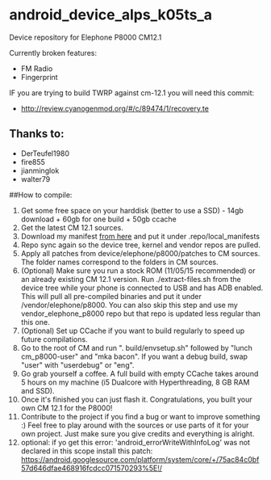 # android_device_alps_k05ts_a
Device repository for Elephone P8000 CM12.1

Currently broken features:
 * FM Radio
 * Fingerprint

IF you are trying to build TWRP against cm-12.1 you will need this commit:
* http://review.cyanogenmod.org/#/c/89474/1/recovery.te

## Thanks to:
 * DerTeufel1980
 * fire855
 * jianminglok
 * walter79


##How to compile:
1. Get some free space on your harddisk (better to use a SSD) - 14gb download + 60gb for one build + 50gb ccache
2. Get the latest CM 12.1 sources.
3. Download my manifest [from here](https://github.com/visi0nary/Elephone_P8000_manifest) and put it under .repo/local_manifests
4. Repo sync again so the device tree, kernel and vendor repos are pulled.
5. Apply all patches from device/elephone/p8000/patches to CM sources. The folder names correspond to the folders in CM sources.
6. (Optional) Make sure you run a stock ROM (11/05/15 recommended) or an already existing CM 12.1 version. Run ./extract-files.sh from the device tree while your phone is connected to USB and has ADB enabled. This will pull all pre-compiled binaries and put it under /vendor/elephone/p8000. You can also skip this step and use my vendor_elephone_p8000 repo but that repo is updated less regular than this one.
7. (Optional) Set up CCache if you want to build regularly to speed up future compilations.
8. Go to the root of CM and run ". build/envsetup.sh" followed by "lunch cm_p8000-user" and "mka bacon". If you want a debug build, swap "user" with "userdebug" or "eng".
9. Go grab yourself a coffee. A full build with empty CCache takes around 5 hours on my machine (i5 Dualcore with Hyperthreading, 8 GB RAM and SSD).
10. Once it's finished you can just flash it. Congratulations, you built your own CM 12.1 for the P8000!
11. Contribute to the project if you find a bug or want to improve something :) Feel free to play around with the sources or use parts of it for your own project. Just make sure you give credits and everything is alright.
12. optional: if yo get this error: 'android_errorWriteWithInfoLog' was not declared in this scope
install this patch: https://android.googlesource.com/platform/system/core/+/75ac84c0bf57d646dfae468916fcdcc071570293%5E!/
